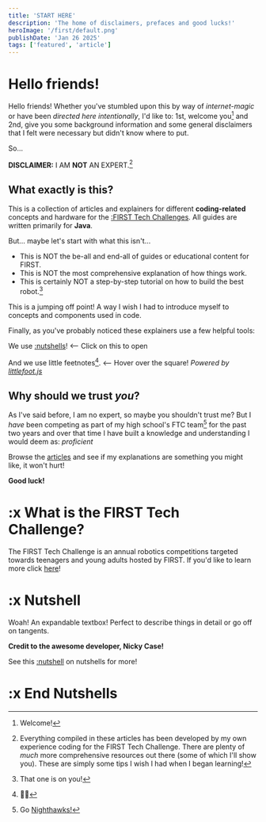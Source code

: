 ```yaml
---
title: 'START HERE'
description: 'The home of disclaimers, prefaces and good lucks!'
heroImage: '/first/default.png'
publishDate: 'Jan 26 2025'
tags: ['featured', 'article']
---
```


# Hello friends!

Hello friends! Whether you've stumbled upon this by way of *internet-magic* or have been *directed here intentionally*, I'd like to: 1st, welcome you[^1] and 2nd, give you some background information and some general disclaimers that I felt were necessary but didn't know where to put.

So...

**DISCLAIMER:** I AM **NOT** AN EXPERT.[^2]

## What exactly is this?

This is a collection of articles and explainers for different **coding-related** concepts and hardware for the [:FIRST Tech Challenges](#WhatIsTheFIRSTTechChallenge). All guides are written primarily for **Java**.

But... maybe let's start with what this isn't... 
- This is NOT the be-all and end-all of guides or educational content for FIRST. 
- This is NOT the most comprehensive explanation of how things work. 
- This is certainly NOT a step-by-step tutorial on how to build the best robot.[^3]

This is a jumping off point! A way I wish I had to introduce myself to concepts and components used in code. 


Finally, as you've probably noticed these explainers use a few helpful tools: 

We use [:nutshells](#Nutshell)! <-- Click on this to open

And we use little feetnotes[^4]. <-- Hover over the square! *Powered by [littlefoot.js](https://littlefoot.js.org/)*

## Why should we trust *you*?

As I've said before, I am no expert, so maybe you shouldn't trust me? But I *have* been competing as part of my high school's FTC team[^5] for the past two years and over that time I have built a knowledge and understanding I would deem as: *proficient*

Browse the [articles](/first/articles) and see if my explanations are something you might like, it won't hurt!

**Good luck!**



[^1]: Welcome!
[^2]: Everything compiled in these articles has been developed by my own experience coding for the FIRST Tech Challenge. There are plenty of *much* more comprehensive resources out there (some of which I'll show you). These are simply some tips I wish I had when I began learning!
[^3]: That one is on you!
[^4]: 🦶🎵
[^5]: Go [Nighthawks!](https://ftc-events.firstinspires.org/2023/team/24124)

# :x What is the FIRST Tech Challenge?
The FIRST Tech Challenge is an annual robotics competitions targeted towards teenagers and young adults hosted by FIRST. If you'd like to learn more click [here](https://www.firstinspires.org/robotics/ftc)!

# :x Nutshell
Woah! An expandable textbox! Perfect to describe things in detail or go off on tangents. 

**Credit to the awesome developer, Nicky Case!** 

See this [:nutshell](https://ncase.me/nutshell/#WhatIsNutshell) on nutshells for more!

# :x End Nutshells